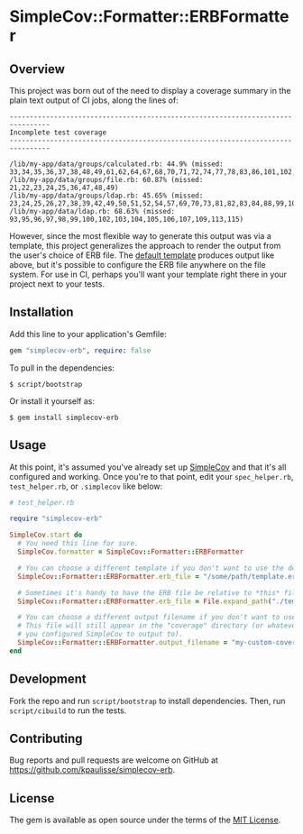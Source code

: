 # SimpleCov::Formatter::ERBFormatter

## Overview

This project was born out of the need to display a coverage summary in the plain text output of CI jobs, along the lines of:

```
--------------------------------------------------------------------------------
Incomplete test coverage
--------------------------------------------------------------------------------

/lib/my-app/data/groups/calculated.rb: 44.9% (missed: 33,34,35,36,37,38,48,49,61,62,64,67,68,70,71,72,74,77,78,83,86,101,102,103,104,106,108)
/lib/my-app/data/groups/file.rb: 60.87% (missed: 21,22,23,24,25,36,47,48,49)
/lib/my-app/data/groups/ldap.rb: 45.65% (missed: 23,24,25,26,27,38,39,42,49,50,51,52,54,57,69,70,73,81,82,83,84,88,99,109,121)
/lib/my-app/data/ldap.rb: 68.63% (missed: 93,95,96,97,98,99,100,102,103,104,105,106,107,109,113,115)
```

However, since the most flexible way to generate this output was via a template, this project generalizes the approach to render the output from the user's choice of ERB file. The [default template](/views/simplecov.erb) produces output like above, but it's possible to configure the ERB file anywhere on the file system. For use in CI, perhaps you'll want your template right there in your project next to your tests.

## Installation

Add this line to your application's Gemfile:

```ruby
gem "simplecov-erb", require: false
```

To pull in the dependencies:

```
$ script/bootstrap
```

Or install it yourself as:

```
$ gem install simplecov-erb
```

## Usage

At this point, it's assumed you've already set up [SimpleCov](https://github.com/colszowka/simplecov) and that it's all configured and working. Once you're to that point, edit your `spec_helper.rb`, `test_helper.rb`, or `.simplecov` like below:

```ruby
# test_helper.rb

require "simplecov-erb"

SimpleCov.start do
  # You need this line for sure.
  SimpleCov.formatter = SimpleCov::Formatter::ERBFormatter

  # You can choose a different template if you don't want to use the default.
  SimpleCov::Formatter::ERBFormatter.erb_file = "/some/path/template.erb"

  # Sometimes it's handy to have the ERB file be relative to *this* file.
  SimpleCov::Formatter::ERBFormatter.erb_file = File.expand_path("./templates/template.erb", File.dirname(__FILE__))

  # You can choose a different output filename if you don't want to use "coverage.txt".
  # This file will still appear in the "coverage" directory (or whatever directory
  # you configured SimpleCov to output to).
  SimpleCov::Formatter::ERBFormatter.output_filename = "my-custom-coverage.report.txt"
end
```

## Development

Fork the repo and run `script/bootstrap` to install dependencies. Then, run `script/cibuild` to run the tests.

## Contributing

Bug reports and pull requests are welcome on GitHub at https://github.com/kpaulisse/simplecov-erb.

## License

The gem is available as open source under the terms of the [MIT License](/LICENSE).
